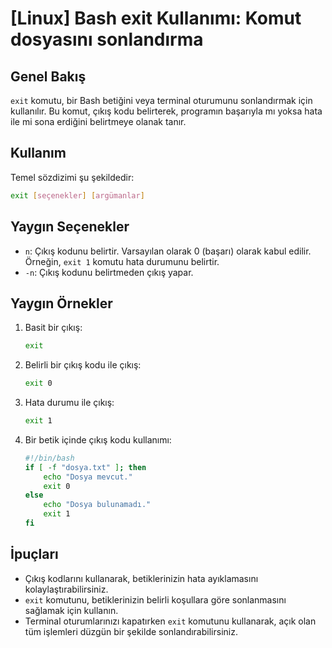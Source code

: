 # [Linux] Bash exit Kullanımı: Komut dosyasını sonlandırma

## Genel Bakış
`exit` komutu, bir Bash betiğini veya terminal oturumunu sonlandırmak için kullanılır. Bu komut, çıkış kodu belirterek, programın başarıyla mı yoksa hata ile mi sona erdiğini belirtmeye olanak tanır.

## Kullanım
Temel sözdizimi şu şekildedir:

```bash
exit [seçenekler] [argümanlar]
```

## Yaygın Seçenekler
- `n`: Çıkış kodunu belirtir. Varsayılan olarak 0 (başarı) olarak kabul edilir. Örneğin, `exit 1` komutu hata durumunu belirtir.
- `-n`: Çıkış kodunu belirtmeden çıkış yapar.

## Yaygın Örnekler
1. Basit bir çıkış:
   ```bash
   exit
   ```

2. Belirli bir çıkış kodu ile çıkış:
   ```bash
   exit 0
   ```

3. Hata durumu ile çıkış:
   ```bash
   exit 1
   ```

4. Bir betik içinde çıkış kodu kullanımı:
   ```bash
   #!/bin/bash
   if [ -f "dosya.txt" ]; then
       echo "Dosya mevcut."
       exit 0
   else
       echo "Dosya bulunamadı."
       exit 1
   fi
   ```

## İpuçları
- Çıkış kodlarını kullanarak, betiklerinizin hata ayıklamasını kolaylaştırabilirsiniz.
- `exit` komutunu, betiklerinizin belirli koşullara göre sonlanmasını sağlamak için kullanın.
- Terminal oturumlarınızı kapatırken `exit` komutunu kullanarak, açık olan tüm işlemleri düzgün bir şekilde sonlandırabilirsiniz.